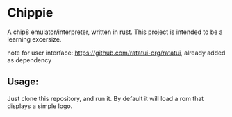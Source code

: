 # Chippie

A chip8 emulator/interpreter, written in rust. This project is intended to be a learning excersize.

note for user interface: https://github.com/ratatui-org/ratatui, already added as dependency

## Usage:
Just clone this repository, and run it. By default it will load a rom that displays a simple logo. 
